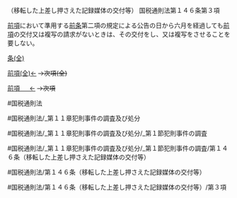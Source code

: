 （移転した上差し押さえた記録媒体の交付等）
国税通則法第１４６条第３項

[前項](国税通則法＿＿＿＿＿第１４６条第２項)において準用する[前条](国税通則法＿＿＿＿＿第１４５条第１項)第二項の規定による公告の日から六月を経過しても[前項](国税通則法＿＿＿＿＿第１４６条第２項)の交付又は複写の請求がないときは、その交付をし、又は複写をさせることを要しない。

[条(全)](国税通則法＿＿＿＿＿第１４６条_.md)

[前項(全)←](国税通則法＿＿＿＿＿第１４６条第２項_.md)  ~~→次項(全)~~

[前項 　 ←](国税通則法＿＿＿＿＿第１４６条第２項.md)  ~~→次項~~



#国税通則法

#国税通則法/_第１１章犯則事件の調査及び処分

#国税通則法/_第１１章犯則事件の調査及び処分/_第１節犯則事件の調査

#国税通則法/_第１１章犯則事件の調査及び処分/_第１節犯則事件の調査/第１４６条（移転した上差し押さえた記録媒体の交付等）

#国税通則法/第１４６条（移転した上差し押さえた記録媒体の交付等）

#国税通則法/第１４６条（移転した上差し押さえた記録媒体の交付等）/第３項

